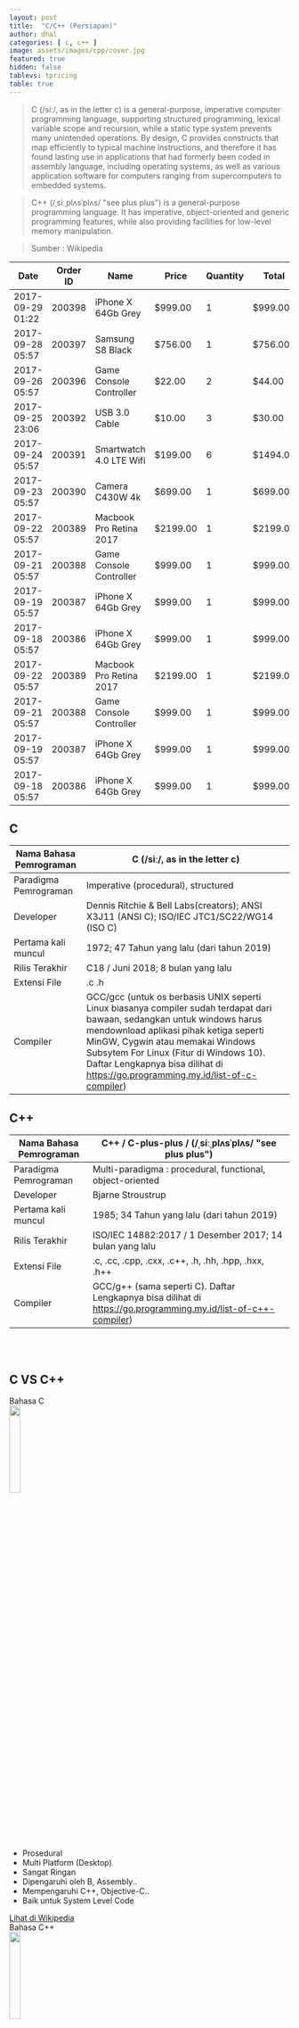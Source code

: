 ```yaml
---
layout: post
title:  "C/C++ (Persiapan)"
author: dhal
categories: [ c, c++ ]
image: assets/images/cpp/cover.jpg
featured: true
hidden: false
tablevs: tpricing
table: true
---
```


>C (/siː/, as in the letter c) is a general-purpose, imperative computer programming language, supporting structured programming, lexical variable scope and recursion, while a static type system prevents many unintended operations. By design, C provides constructs that map efficiently to typical machine instructions, and therefore it has found lasting use in applications that had formerly been coded in assembly language, including operating systems, as well as various application software for computers ranging from supercomputers to embedded systems.

>C++ (/ˌsiːˌplʌsˈplʌs/ "see plus plus") is a general-purpose programming language. It has imperative, object-oriented and generic programming features, while also providing facilities for low-level memory manipulation.

>Sumber : Wikipedia



<div class="row">
	<div class="md-12">
		<div class="wrap-table100">
			<div class="table100">
				<table>
					<thead>
						<tr class="table100-head">
							<th class="column1">Date</th>
							<th class="column2">Order ID</th>
							<th class="column3">Name</th>
							<th class="column4">Price</th>
							<th class="column5">Quantity</th>
							<th class="column6">Total</th>
						</tr>
					</thead>
					<tbody>
							<tr>
								<td class="column1">2017-09-29 01:22</td>
								<td class="column2">200398</td>
								<td class="column3">iPhone X 64Gb Grey</td>
								<td class="column4">$999.00</td>
								<td class="column5">1</td>
								<td class="column6">$999.00</td>
							</tr>
							<tr>
								<td class="column1">2017-09-28 05:57</td>
								<td class="column2">200397</td>
								<td class="column3">Samsung S8 Black</td>
								<td class="column4">$756.00</td>
								<td class="column5">1</td>
								<td class="column6">$756.00</td>
							</tr>
							<tr>
								<td class="column1">2017-09-26 05:57</td>
								<td class="column2">200396</td>
								<td class="column3">Game Console Controller</td>
								<td class="column4">$22.00</td>
								<td class="column5">2</td>
								<td class="column6">$44.00</td>
							</tr>
							<tr>
								<td class="column1">2017-09-25 23:06</td>
								<td class="column2">200392</td>
								<td class="column3">USB 3.0 Cable</td>
								<td class="column4">$10.00</td>
								<td class="column5">3</td>
								<td class="column6">$30.00</td>
							</tr>
							<tr>
								<td class="column1">2017-09-24 05:57</td>
								<td class="column2">200391</td>
								<td class="column3">Smartwatch 4.0 LTE Wifi</td>
								<td class="column4">$199.00</td>
								<td class="column5">6</td>
								<td class="column6">$1494.00</td>
							</tr>
							<tr>
								<td class="column1">2017-09-23 05:57</td>
								<td class="column2">200390</td>
								<td class="column3">Camera C430W 4k</td>
								<td class="column4">$699.00</td>
								<td class="column5">1</td>
								<td class="column6">$699.00</td>
							</tr>
							<tr>
								<td class="column1">2017-09-22 05:57</td>
								<td class="column2">200389</td>
								<td class="column3">Macbook Pro Retina 2017</td>
								<td class="column4">$2199.00</td>
								<td class="column5">1</td>
								<td class="column6">$2199.00</td>
							</tr>
							<tr>
								<td class="column1">2017-09-21 05:57</td>
								<td class="column2">200388</td>
								<td class="column3">Game Console Controller</td>
								<td class="column4">$999.00</td>
								<td class="column5">1</td>
								<td class="column6">$999.00</td>
							</tr>
							<tr>
								<td class="column1">2017-09-19 05:57</td>
								<td class="column2">200387</td>
								<td class="column3">iPhone X 64Gb Grey</td>
								<td class="column4">$999.00</td>
								<td class="column5">1</td>
								<td class="column6">$999.00</td>
							</tr>
							<tr>
								<td class="column1">2017-09-18 05:57</td>
								<td class="column2">200386</td>
								<td class="column3">iPhone X 64Gb Grey</td>
								<td class="column4">$999.00</td>
								<td class="column5">1</td>
								<td class="column6">$999.00</td>
							</tr>
							<tr>
								<td class="column1">2017-09-22 05:57</td>
								<td class="column2">200389</td>
								<td class="column3">Macbook Pro Retina 2017</td>
								<td class="column4">$2199.00</td>
								<td class="column5">1</td>
								<td class="column6">$2199.00</td>
							</tr>
							<tr>
								<td class="column1">2017-09-21 05:57</td>
								<td class="column2">200388</td>
								<td class="column3">Game Console Controller</td>
								<td class="column4">$999.00</td>
								<td class="column5">1</td>
								<td class="column6">$999.00</td>
							</tr>
							<tr>
								<td class="column1">2017-09-19 05:57</td>
								<td class="column2">200387</td>
								<td class="column3">iPhone X 64Gb Grey</td>
								<td class="column4">$999.00</td>
								<td class="column5">1</td>
								<td class="column6">$999.00</td>
							</tr>
							<tr>
								<td class="column1">2017-09-18 05:57</td>
								<td class="column2">200386</td>
								<td class="column3">iPhone X 64Gb Grey</td>
								<td class="column4">$999.00</td>
								<td class="column5">1</td>
								<td class="column6">$999.00</td>
							</tr>
					</tbody>
				</table>
			</div>
		</div>
	</div>
</div>



## C

| Nama Bahasa Pemrograman | C (/siː/, as in the letter c)                                                                                                                                                                                                                                                                                                       |
|-------------------------|-------------------------------------------------------------------------------------------------------------------------------------------------------------------------------------------------------------------------------------------------------------------------------------------------------------------------------------|
| Paradigma Pemrograman   | Imperative (procedural), structured                                                                                                                                                                                                                                                                                                 |
| Developer               | Dennis Ritchie & Bell Labs(creators); ANSI X3J11 (ANSI C); ISO/IEC JTC1/SC22/WG14 (ISO C)                                                                                                                                                                                                                                           |
| Pertama kali muncul     | 1972; 47 Tahun yang lalu (dari tahun 2019)                                                                                                                                                                                                                                                                                          |
| Rilis Terakhir          | C18 / Juni 2018; 8 bulan yang lalu                                                                                                                                                                                                                                                                                                  |
| Extensi File            | .c .h                                                                                                                                                                                                                                                                                                                               |
| Compiler                | GCC/gcc (untuk os berbasis UNIX seperti Linux biasanya compiler sudah terdapat dari bawaan, sedangkan untuk windows harus mendownload aplikasi pihak ketiga seperti MinGW, Cygwin atau memakai Windows Subsytem For Linux (Fitur di Windows 10). Daftar Lengkapnya bisa dilihat di https://go.programming.my.id/list-of-c-compiler) |

## C++

| Nama Bahasa Pemrograman | C++ / C-plus-plus / (/ˌsiːˌplʌsˈplʌs/ "see plus plus")                                                         |
|-------------------------|----------------------------------------------------------------------------------------------------------------|
| Paradigma Pemrograman   | Multi-paradigma : procedural, functional, object-oriented                                                      |
| Developer               | Bjarne Stroustrup                                                                                              |
| Pertama kali muncul     | 1985; 34 Tahun yang lalu (dari tahun 2019)                                                                     |
| Rilis Terakhir          | ISO/IEC 14882:2017 / 1 Desember 2017; 14 bulan yang lalu                                                       |
| Extensi File            | .c, .cc, .cpp, .cxx, .c++, .h, .hh, .hpp, .hxx, .h++                                                           |
| Compiler                | GCC/g++ (sama seperti C). Daftar Lengkapnya bisa dilihat di https://go.programming.my.id/list-of-c++-compiler) |

<br/><br/>
<div id="generic_price_table">   
<section>
        <div class="container">
            <div class="row">
                <div class="col-md-12">
                    <!--PRICE HEADING START-->
                    <div class="price-heading clearfix">
                        <h1>C VS C++</h1>
                    </div>
                    <!--//PRICE HEADING END-->
                </div>
            </div>
        </div>
        <div class="container">
            <div class="row">
                <div class="col-md-6">
                    <div class="generic_content clearfix">
                        <div class="generic_head_price clearfix">
                            <div class="generic_head_content clearfix">
                                <div class="head_bg"></div>
                                <div class="head">
                                    <span>Bahasa C</span>
                                </div>
                            </div>
                            <div class="generic_price_tag clearfix">	
                                <span class="price">
                                    <img src="https://programming.my.id/assets/images/cpp/c-logo.png" width="20%" draggable="false"/>
                                </span>
                            </div>
                        </div>                          
                        <div class="generic_feature_list">
                        	<ul>
                            	<li><span>Prosedural</span></li>
                                <li><span>Multi Platform</span> (Desktop)</li>
                                <li>Sangat <span>Ringan</span></li>
                                <li>Dipengaruhi oleh <span>B, Assembly..</span></li>
                                <li>Mempengaruhi <span>C++, Objective-C..</span></li>
                                <li>Baik untuk <span>System Level Code</span></li>
                            </ul>
                        </div>
                        <div class="generic_price_btn clearfix">
                        	<a class="" href="https://go.programming.my.id/c-wiki" target="_blank">Lihat di Wikipedia</a>
                        </div>
                    </div>
                </div>
                <div class="col-md-6">
                    <div class="generic_content active clearfix">
                        <div class="generic_head_price clearfix">
                            <div class="generic_head_content clearfix">
                                <div class="head_bg"></div>
                                <div class="head">
                                    <span>Bahasa C++</span>
                                </div>
                            </div>
                            <div class="generic_price_tag clearfix">	
                                <span class="price">
                                    <img src="https://programming.my.id/assets/images/cpp/cpp-logo.png" width="20%" draggable="false"/>
                                </span>
                            </div>
                        </div>                            
                        <div class="generic_feature_list">
                        	<ul>
                            	<li>Mendukung <span>OOP</span></li>
                                <li><span>Multi Platform</span> (Desktop)</li>
                                <li><span>Ringan</span></li>
                                <li>Dipengaruhi oleh <span>C, Simula, CLU..</span></li>
                                <li>Mempengaruhi <span>C#, Java, D..</span></li>
                                <li>Baik untuk <span>Drivers, Networking, dll</span></li>
                            </ul>
                        </div>
                        <div class="generic_price_btn clearfix">
                        	<a class="" href="https://go.programming.my.id/cpp-wiki" target="_blank">Lihat di Wikipedia</a>
                        </div>
                    </div>
                </div>
            </div>	
        </div>
    </section>
</div>

<br/><br/>

## Compiler / IDE

